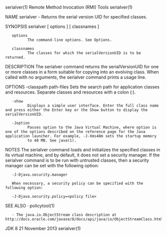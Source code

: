 serialver(1)                                                                         Remote Method Invocation (RMI) Tools                                                                        serialver(1)



NAME
       serialver - Returns the serial version UID for specified classes.

SYNOPSIS
       serialver [ options ] [ classnames ]


       options
              The command-line options. See Options.

       classnames
              The classes for which the serialVersionUID is to be returned.

DESCRIPTION
       The serialver command returns the serialVersionUID for one or more classes in a form suitable for copying into an evolving class. When called with no arguments, the serialver command prints a usage
       line.

OPTIONS
       -classpath path-files
              Sets the search path for application classes and resources. Separate classes and resources with a colon (:).

       -show
              Displays a simple user interface. Enter the full class name and press either the Enter key or the Show button to display the serialVersionUID.

       -Joption
              Passes option to the Java Virtual Machine, where option is one of the options described on the reference page for the Java application launcher. For example, -J-Xms48m sets the startup memory
              to 48 MB. See java(1).

NOTES
       The serialver command loads and initializes the specified classes in its virtual machine, and by default, it does not set a security manager. If the serialver command is to be run with untrusted
       classes, then a security manager can be set with the following option:

       -J-Djava.security.manager

       When necessary, a security policy can be specified with the following option:

       -J-Djava.security.policy=<policy file>


SEE ALSO
       · policytool(1)

       · The java.io.ObjectStream class description at http://docs.oracle.com/javase/8/docs/api/java/io/ObjectStreamClass.html



JDK 8                                                                                          21 November 2013                                                                                  serialver(1)
